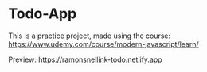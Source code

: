 # Todo-App

This is a practice project, made using the course: https://www.udemy.com/course/modern-javascript/learn/

Preview: https://ramonsnellink-todo.netlify.app
